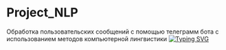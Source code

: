 # Project_NLP
Обработка пользовательских сообщений с помощью телеграмм бота с использованием методов компьютерной лингвистики
[![Typing SVG](https://readme-typing-svg.herokuapp.com?color=%2336BCF7&lines=Computer+science+student)](https://git.io/typing-svg)
